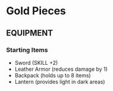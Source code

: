 # Gold Pieces

## EQUIPMENT

### Starting Items
- Sword (SKILL +2)
- Leather Armor (reduces damage by 1)
- Backpack (holds up to 8 items)
- Lantern (provides light in dark areas)
